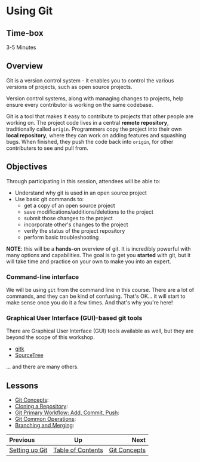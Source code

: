 # Using Git

## Time-box

3-5 Minutes


## Overview

Git is a version control system - it enables you to control the various versions of projects, such as open source projects.

Version control systems, along with managing changes to projects, help ensure every contributor is working on the same codebase.

Git is a tool that makes it easy to contribute to projects that other people are
working on. The project code lives in a central **remote repository**, traditionally called
`origin`. Programmers copy the project into their own **local repository**,
where they can work on adding features and squashing bugs. When finished, they
push the code back into `origin`, for other contributers to see and pull from.

## Objectives

Through participating in this session, attendees will be able to:

* Understand why git is used in an open source project
* Use basic git commands to:
    * get a copy of an open source project
    * save modifications/additions/deletions to the project
    * submit those changes to the project
    * incorporate other's changes to the project
    * verify the status of the project repository
    * perform basic troubleshooting

**NOTE**: this will be a **hands-on** overview of git. It is incredibly powerful with many options and capabilities. The goal is to get you **started** with git, but it will take time and practice on your own to make you into an expert.


### Command-line interface

We will be using `git` from the command line in this course. There are a lot of commands, and they can be kind of confusing. That's OK... it will start to make sense once you do it a few times. And that's why you're here!

### Graphical User Interface (GUI)-based git tools

There are Graphical User Interface (GUI) tools available as well, but they are beyond the scope of this workshop.

* [gitk](https://lostechies.com/joshuaflanagan/2010/09/03/use-gitk-to-understand-git/)
* [SourceTree](https://www.sourcetreeapp.com/)

... and there are many others.


## Lessons

* [Git Concepts](./git_cloning.md): <objective of lesson>
* [Cloning a Repository](./git_cloning.md): <objective of lesson>
* [Git Primary Workflow: Add, Commit, Push](./git_main_lifecycle.md): <objective of lesson>
* [Git Common Operations](./git_common_operations.md): <objective of lesson>
* [Branching and Merging](./git_branch_merge.md): <objective of lesson>

| Previous | Up | Next |
|:---------|:---:|-----:|
| [Setting up Git](./git_config.md) | [Table of Contents](./README.md) | [Git Concepts](./git_concepts.md) |
